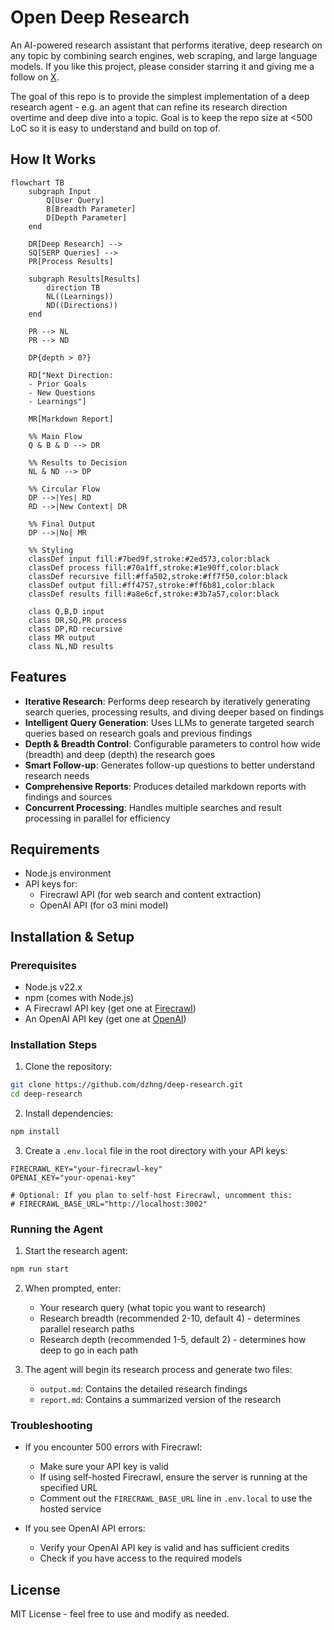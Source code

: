 # Open Deep Research

An AI-powered research assistant that performs iterative, deep research on any topic by combining search engines, web scraping, and large language models. If you like this project, please consider starring it and giving me a follow on [X](https://x.com/dzhng).

The goal of this repo is to provide the simplest implementation of a deep research agent - e.g. an agent that can refine its research direction overtime and deep dive into a topic. Goal is to keep the repo size at <500 LoC so it is easy to understand and build on top of.

## How It Works

```mermaid
flowchart TB
    subgraph Input
        Q[User Query]
        B[Breadth Parameter]
        D[Depth Parameter]
    end

    DR[Deep Research] -->
    SQ[SERP Queries] -->
    PR[Process Results]

    subgraph Results[Results]
        direction TB
        NL((Learnings))
        ND((Directions))
    end

    PR --> NL
    PR --> ND

    DP{depth > 0?}

    RD["Next Direction:
    - Prior Goals
    - New Questions
    - Learnings"]

    MR[Markdown Report]

    %% Main Flow
    Q & B & D --> DR

    %% Results to Decision
    NL & ND --> DP

    %% Circular Flow
    DP -->|Yes| RD
    RD -->|New Context| DR

    %% Final Output
    DP -->|No| MR

    %% Styling
    classDef input fill:#7bed9f,stroke:#2ed573,color:black
    classDef process fill:#70a1ff,stroke:#1e90ff,color:black
    classDef recursive fill:#ffa502,stroke:#ff7f50,color:black
    classDef output fill:#ff4757,stroke:#ff6b81,color:black
    classDef results fill:#a8e6cf,stroke:#3b7a57,color:black

    class Q,B,D input
    class DR,SQ,PR process
    class DP,RD recursive
    class MR output
    class NL,ND results
```

## Features

- **Iterative Research**: Performs deep research by iteratively generating search queries, processing results, and diving deeper based on findings
- **Intelligent Query Generation**: Uses LLMs to generate targeted search queries based on research goals and previous findings
- **Depth & Breadth Control**: Configurable parameters to control how wide (breadth) and deep (depth) the research goes
- **Smart Follow-up**: Generates follow-up questions to better understand research needs
- **Comprehensive Reports**: Produces detailed markdown reports with findings and sources
- **Concurrent Processing**: Handles multiple searches and result processing in parallel for efficiency

## Requirements

- Node.js environment
- API keys for:
  - Firecrawl API (for web search and content extraction)
  - OpenAI API (for o3 mini model)

## Installation & Setup

### Prerequisites
- Node.js v22.x
- npm (comes with Node.js)
- A Firecrawl API key (get one at [Firecrawl](https://firecrawl.co))
- An OpenAI API key (get one at [OpenAI](https://platform.openai.com))

### Installation Steps

1. Clone the repository:
```bash
git clone https://github.com/dzhng/deep-research.git
cd deep-research
```

2. Install dependencies:
```bash
npm install
```

3. Create a `.env.local` file in the root directory with your API keys:
```env
FIRECRAWL_KEY="your-firecrawl-key"
OPENAI_KEY="your-openai-key"

# Optional: If you plan to self-host Firecrawl, uncomment this:
# FIRECRAWL_BASE_URL="http://localhost:3002"
```

### Running the Agent

1. Start the research agent:
```bash
npm run start
```

2. When prompted, enter:
   - Your research query (what topic you want to research)
   - Research breadth (recommended 2-10, default 4) - determines parallel research paths
   - Research depth (recommended 1-5, default 2) - determines how deep to go in each path

3. The agent will begin its research process and generate two files:
   - `output.md`: Contains the detailed research findings
   - `report.md`: Contains a summarized version of the research

### Troubleshooting

- If you encounter 500 errors with Firecrawl:
  - Make sure your API key is valid
  - If using self-hosted Firecrawl, ensure the server is running at the specified URL
  - Comment out the `FIRECRAWL_BASE_URL` line in `.env.local` to use the hosted service

- If you see OpenAI API errors:
  - Verify your OpenAI API key is valid and has sufficient credits
  - Check if you have access to the required models

## License

MIT License - feel free to use and modify as needed.
